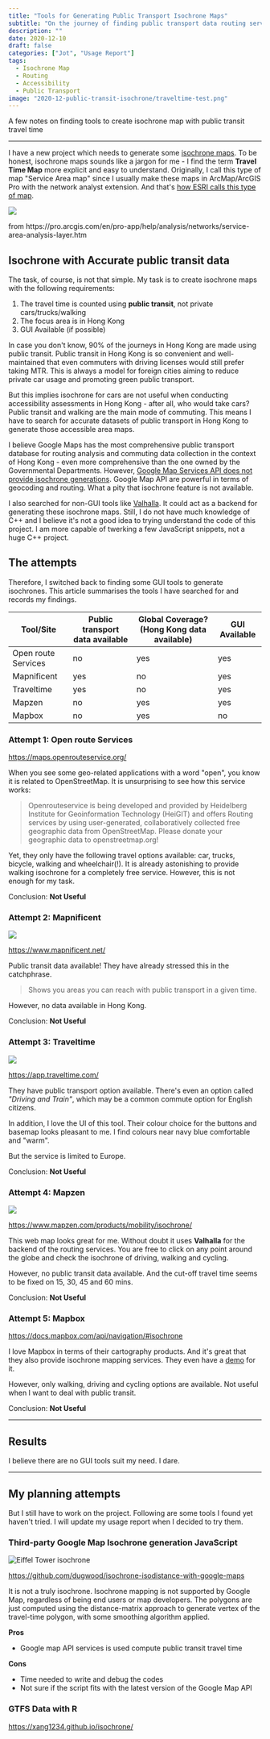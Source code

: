 ```yaml
---
title: "Tools for Generating Public Transport Isochrone Maps"
subtitle: "On the journey of finding public transport data routing services for Hong Kong"
description: ""
date: 2020-12-10
draft: false
categories: ["Jot", "Usage Report"]
tags:
  - Isochrone Map
  - Routing
  - Accessibility
  - Public Transport
image: "2020-12-public-transit-isochrone/traveltime-test.png"
---
```


A few notes on finding tools to create isochrone map with public transit travel time

<!--more-->
---

I have a new project which needs to generate some [isochrone maps](https://wiki.openstreetmap.org/wiki/Isochrone). To be honest, isochrone maps sounds like a jargon for me - I find the term **Travel Time Map** more explicit and easy to understand. Originally, I call this type of map "Service Area map" since I usually make these maps in ArcMap/ArcGIS Pro with the network analyst extension. And that's [how ESRI calls this type of map](https://desktop.arcgis.com/en/arcmap/latest/extensions/network-analyst/service-area.htm).

![](https://pro.arcgis.com/en/pro-app/help/analysis/networks/GUID-569B9331-C31B-4FA9-835C-EA9D39EB08D0-web.png)
<figcaption>from https://pro.arcgis.com/en/pro-app/help/analysis/networks/service-area-analysis-layer.htm</figcaption>

## Isochrone with Accurate public transit data

The task, of course, is not that simple. My task is to create isochrone maps with the following requirements:

1. The travel time is counted using **public transit**, not private cars/trucks/walking
2. The focus area is in Hong Kong
3. GUI Available (if possible)

In case you don't know, 90% of the journeys in Hong Kong are made using public transit. Public transit in Hong Kong is so convenient and well-maintained that even commuters with driving licenses would still prefer taking MTR. This is always a model for foreign cities aiming to reduce private car usage and promoting green public transport.

But this implies isochrone for cars are not useful when conducting accessibility assessments in Hong Kong - after all, who would take cars? Public transit and walking are the main mode of commuting. This means I have to search for accurate datasets of public transport in Hong Kong to generate those accessible area maps.

I believe Google Maps has the most comprehensive public transport database for routing analysis and commuting data collection in the context of Hong Kong - even more comprehensive than the one owned by the Governmental Departments. However, [Google Map Services API does not provide isochrone generations](https://developers.google.com/maps/documentation/javascript/directions). Google Map API are powerful in terms of geocoding and routing. What a pity that isochrone feature is not available.

I also searched for non-GUI tools like [Valhalla](https://valhalla.readthedocs.io/en/latest/api/isochrone/api-reference/). It could act as a backend for generating these isochrone maps. Still, I do not have much knowledge of C++ and I believe it's not a good idea to trying understand the code of this project. I am more capable of twerking a few JavaScript snippets, not a huge C++ project.

## The attempts

Therefore, I switched back to finding some GUI tools to generate isochrones. This article summarises the tools I have searched for and records my findings.

| Tool/Site | Public transport data available | Global Coverage? (Hong Kong data available) | GUI Available |
| ----------- | ----------- | ----------- | ----------- |
| Open route Services | no | yes | yes |
| Mapnificent | yes | no | yes |
| Traveltime  | yes | no | yes |
| Mapzen | no | yes | yes |
| Mapbox | no | yes | no |



### Attempt 1: Open route Services

https://maps.openrouteservice.org/

When you see some geo-related applications with a word "open", you know it is related to OpenStreetMap. It is unsurprising to see how this service works:

> Openrouteservice is being developed and provided by Heidelberg Institute for Geoinformation Technology (HeiGIT) and offers Routing services by using user-generated, collaboratively collected free geographic data from OpenStreetMap. Please donate your geographic data to openstreetmap.org!

Yet, they only have the following travel options available: car, trucks, bicycle, walking and wheelchair(!). It is already astonishing to provide walking isochrone for a completely free service. However, this is not enough for my task.

Conclusion: **Not Useful**

### Attempt 2: Mapnificent

![](/post/2020-12-public-transit-isochrone/mapnificent-usecase.png)

https://www.mapnificent.net/

Public transit data available! They have already stressed this in the catchphrase.

> Shows you areas you can reach with public transport in a given time.

However, no data available in Hong Kong.

Conclusion: **Not Useful**

### Attempt 3: Traveltime

![](/post/2020-12-public-transit-isochrone/traveltime-usecase.png)

https://app.traveltime.com/

They have public transport option available. There's even an option called *"Driving and Train"*, which may be a common commute option for English citizens.

In addition, I love the UI of this tool. Their colour choice for the buttons and basemap looks pleasant to me. I find colours near navy blue comfortable and "warm".

But the service is limited to Europe.

Conclusion: **Not Useful**

### Attempt 4: Mapzen

![](/post/2020-12-public-transit-isochrone/mapzen-usecase.png)

https://www.mapzen.com/products/mobility/isochrone/

This web map looks great for me. Without doubt it uses **Valhalla** for the backend of the routing services. You are free to click on any point around the globe and check the isochrone of driving, walking and cycling.

However, no public transit data available. And the cut-off travel time seems to be fixed on 15, 30, 45 and 60 mins.

Conclusion: **Not Useful**

### Attempt 5: Mapbox

https://docs.mapbox.com/api/navigation/#isochrone

I love Mapbox in terms of their cartography products. And it's great that they also provide isochrone mapping services. They even have a [demo](https://docs.mapbox.com/playground/isochrone/) for it.

However, only walking, driving and cycling options are available. Not useful when I want to deal with public transit.

Conclusion: **Not Useful**

---

## Results

I believe there are no GUI tools suit my need. I dare.

---

## My planning attempts

But I still have to work on the project. Following are some tools I found yet haven't tried. I will update my usage report when I decided to try them.

### Third-party Google Map Isochrone generation JavaScript

![Eiffel Tower isochrone](https://www.dugwood.com/isochrone-screenshot.png?1520424890)

https://github.com/dugwood/isochrone-isodistance-with-google-maps

It is not a truly isochrone. Isochrone mapping is not supported by Google Map, regardless of being end users or map developers. The polygons are just computed using the distance-matrix approach to generate vertex of the travel-time polygon, with some smoothing algorithm applied.

**Pros**
- Google map API services is used compute public transit travel time

**Cons**
- Time needed to write and debug the codes
- Not sure if the script fits with the latest version of the Google Map API

### GTFS Data with R

https://xang1234.github.io/isochrone/
